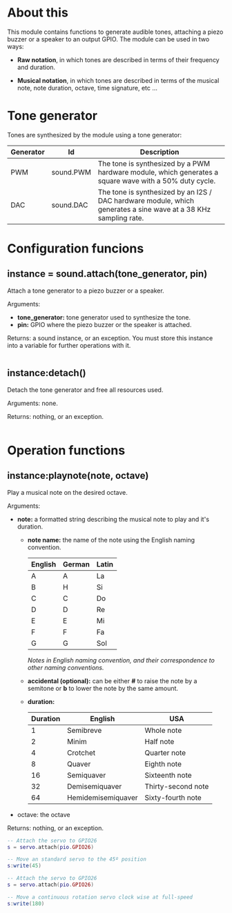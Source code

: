 # About this

This module contains functions to generate audible tones, attaching a piezo buzzer or a speaker to an output GPIO. The module can be used in two ways:

* **Raw notation**, in which tones are described in terms of their frequency and duration.

* **Musical notation**, in which tones are described in terms of the musical note, note duration, octave, time signature, etc ... 

# Tone generator

Tones are synthesized by the module using a tone generator:

| Generator | Id | Description |
|-----------|----|-------------|
| PWM       | sound.PWM | The tone is synthesized by a PWM hardware module, which generates a square wave with a 50% duty cycle. |
| DAC       | sound.DAC | The tone is synthesized by an I2S / DAC hardware module, which generates a sine wave at a 38 KHz sampling rate.|

# Configuration funcions

## instance = sound.attach(tone_generator, pin)

Attach a tone generator to a piezo buzzer or a speaker.

Arguments:

* **tone_generator:** tone generator used to synthesize the tone.
* **pin:** GPIO where the piezo buzzer or the speaker is attached.

Returns: a sound instance, or an exception. You must store this instance into a variable for further operations with it.

```lua
```

## instance:detach()

Detach the tone generator and free all resources used.

Arguments: none.

Returns: nothing, or an exception.

```lua
```

# Operation functions

## instance:playnote(note, octave)

Play a musical note on the desired octave.

Arguments:

* **note:** a formatted string describing the musical note to play and it's duration.

  - **note name:** the name of the note using the English naming convention.

    | English | German | Latin |
    |---|---|----|
    | A | A | La |
    | B | H | Si |
    | C | C | Do |
    | D | D | Re |
    | E | E | Mi |
    | F | F | Fa |
    | G | G | Sol |

    _Notes in English naming convention, and their correspondence to other naming conventions._

  - **accidental (optional):** can be either **#** to raise the note by a semitone or **b** to lower the note by the same amount.

  - **duration:** 

    | Duration | English | USA |
    |---|-----------|------------|
    | 1 | Semibreve | Whole note |
    | 2 | Minim | Half note |
    | 4 | Crotchet | Quarter note |
    | 8 | Quaver | Eighth note |
    | 16 | Semiquaver | Sixteenth note |
    | 32 | Demisemiquaver | Thirty-second note |
    | 64 | Hemidemisemiquaver | Sixty-fourth note |    

* octave: the octave

Returns: nothing, or an exception.

```lua
-- Attach the servo to GPIO26
s = servo.attach(pio.GPIO26)

-- Move an standard servo to the 45º position
s:write(45)
```

```lua
-- Attach the servo to GPIO26
s = servo.attach(pio.GPIO26)

-- Move a continuous rotation servo clock wise at full-speed
s:write(180)
```
